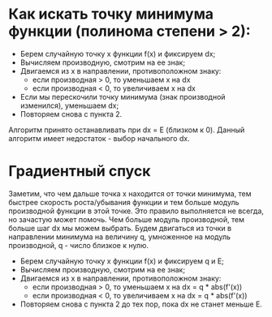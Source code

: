 # Как искать точку минимума функции (полинома степени > 2):
- Берем случайную точку x функции f(x) и фиксируем dx;
- Вычисляем производную, смотрим на ее знак;
- Двигаемся из x в направлении, противоположном знаку:
  - если производная > 0, то уменьшаем x на dx
  - если производная < 0, то увеличиваем x на dx
- Если мы перескочили точку минимума (знак производной изменился), уменьшаем dx;
- Повторяем снова с пункта 2.

Алгоритм принято останавливать при dx = E (близком к 0).
Данный алгоритм имеет недостаток - выбор начального dx.

# Градиентный спуск
Заметим, что чем дальше точка x находится от точки минимума, тем быстрее скорость роста/убывания функции и тем больше модуль производной функции в этой точке. Это правило выполняется не всегда, но зачастую может помочь.
Чем больше модуль производной, тем больше шаг dx мы можем выбрать.
Будем двигаться из точки в направлении минимума на величину q, умноженное на модуль производной, q - число близкое к нулю.

- Берем случайную точку x функции f(x) и фиксируем q и E;
- Вычисляем производную, смотрим на ее знак;
- Двигаемся из x в направлении, противоположном знаку:
  - если производная > 0, то уменьшаем x на dx = q * abs(f'(x))
  - если производная < 0, то увеличиваем x на dx = q * abs(f'(x))
- Повторяем снова с пункта 2 до тех пор, пока dx не станет меньше E.
